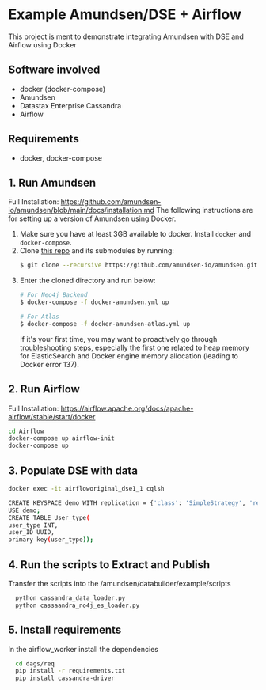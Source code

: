 # Example Amundsen/DSE + Airflow
This project is ment to demonstrate integrating Amundsen with DSE and Airflow using Docker

## Software involved
- docker (docker-compose)
- Amundsen
- Datastax Enterprise Cassandra
- Airflow

## Requirements
- docker, docker-compose

## 1. Run Amundsen
Full Installation: https://github.com/amundsen-io/amundsen/blob/main/docs/installation.md
The following instructions are for setting up a version of Amundsen using Docker.

1. Make sure you have at least 3GB available to docker. Install `docker` and  `docker-compose`.
2. Clone [this repo](https://github.com/amundsen-io/amundsen) and its submodules by running:
   ```bash
   $ git clone --recursive https://github.com/amundsen-io/amundsen.git
   ```
3. Enter the cloned directory and run below:
    ```bash
    # For Neo4j Backend
    $ docker-compose -f docker-amundsen.yml up

    # For Atlas
    $ docker-compose -f docker-amundsen-atlas.yml up
    ```
    If it's your first time, you may want to proactively go through [troubleshooting](#troubleshooting) steps, especially the first one related to heap memory for ElasticSearch and Docker engine memory allocation (leading to Docker error 137).

## 2. Run Airflow
   Full Installation: https://airflow.apache.org/docs/apache-airflow/stable/start/docker
   ```bash
   cd Airflow
   docker-compose up airflow-init
   docker-compose up
   ```

## 3. Populate DSE with data
   ```bash
   docker exec -it airfloworiginal_dse1_1 cqlsh
   ```
   ```bash
   CREATE KEYSPACE demo WITH replication = {'class': 'SimpleStrategy', 'replication_factor': 1};
   USE demo;
   CREATE TABLE User_type(
   user_type INT,
   user_ID UUID,
   primary key(user_type));
   ```   

## 4. Run the scripts to Extract and Publish    
 Transfer the scripts into the /amundsen/databuilder/example/scripts
 ```bash
   python cassandra_data_loader.py
   python cassaandra_no4j_es_loader.py 
 ```

## 5. Install requirements  
 In the airflow_worker install the dependencies
 ```bash
   cd dags/req
   pip install -r requirements.txt
   pip install cassandra-driver
 ```